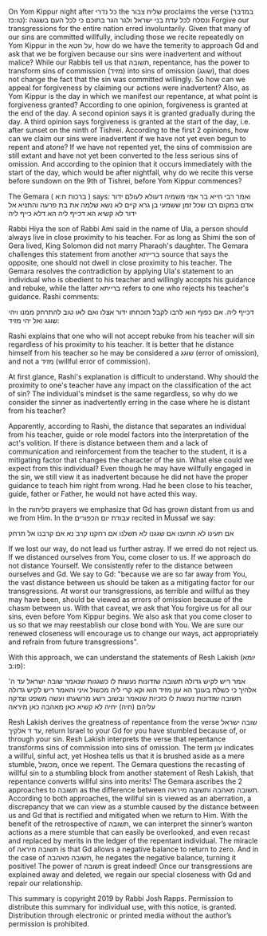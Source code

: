 On Yom Kippur night after כל נדרי the שליח צבור proclaims the verse (במדבר טו:כז):  ונסלח לכל עדת בני ישראל ולגר הגר בתוכם כי לכל העם בשגגה Forgive our transgressions for the entire nation erred involuntarily. Given that many of our sins are committed willfully, including those we recite repeatedly on Yom Kippur in the על חטא, how do we have the temerity to approach Gd and ask that we be forgiven because our sins were inadvertent and without malice? While our Rabbis tell us that תשובה, repentance, has the power to transform sins of commission (מזיד) into sins of omission (שוגג), that does not change the fact that the sin was committed willingly. So how can we appeal for forgiveness by claiming our actions were inadvertent? Also, as Yom Kippur is the day in which we manifest our repentance, at what point is forgiveness granted? According to one opinion, forgiveness is granted at the end of the day. A second opinion says it is granted gradually during the day. A third opinion says forgiveness is granted at the start of the day, i.e. after sunset on the ninth of Tishrei. According to the first 2 opinions, how can we claim our sins were inadvertent if we have not yet even begun to repent and atone? If we have not repented yet, the sins of commission are still extant and have not yet been converted to the less serious sins of omission. And according to the opinion that it occurs immediately with the start of the day, which would be after nightfall, why do we recite this verse before sundown on the 9th of Tishrei, before Yom Kippur commences? 

The Gemara ( ברכות ח:א ) says: 
ואמר רבי חייא בר אמי משמיה דעולא לעולם ידור אדם במקום רבו שכל זמן ששמעי בן גרא קיים לא נשא שלמה את בת פרעה והתניא אל ידור לא קשיא הא דכייף ליה הא דלא כייף ליה

Rabbi Hiya the son of Rabbi Ami said in the name of Ula, a person should always live in close proximity to his teacher. For as long as Shimi the son of Gera lived, King Solomon did not marry Pharaoh's daughter. The Gemara challenges this statement from another ברייתא source that says the opposite, one should not dwell in close proximity to his teacher. The Gemara resolves the contradiction by applying Ula's statement to an individual who is obedient to his teacher and willingly accepts his guidance and rebuke, while the latter ברייתא refers to one who rejects his teacher's guidance. Rashi comments:

דכייף ליה. אם כפוף הוא לרבו לקבל תוכחתו ידור אצלו ואם לאו טוב להתרחק ממנו ויהי שוגג ואל יהי מזיד:       

Rashi explains that one who will not accept rebuke from his teacher will sin regardless of his proximity to his teacher. It is better that he distance himself from his teacher so he may be considered a שוגג (error of omission), and not a מזיד (willful error of commission).

At first glance, Rashi's explanation is difficult to understand. Why should the proximity to one's teacher have any impact on the classification of the act of sin? The individual's mindset is the same regardless, so why do we consider the sinner as inadvertently erring in the case where he is distant from his teacher?

Apparently, according to Rashi, the distance that separates an individual from his teacher, guide or role model factors into the interpretation of the act's volition. If there is distance between them and a lack of communication and reinforcement from the teacher to the student, it is a mitigating factor that changes the character of the sin. What else could we expect from this individual? Even though he may have willfully engaged in the sin, we still view it as inadvertent because he did not have the proper guidance to teach him right from wrong. Had he been close to his teacher, guide, father or Father, he would not have acted this way.

In the סליחות prayers we emphasize that Gd has grown distant from us and we from Him. In the עבודת יום הכפורים recited in Mussaf we say:

אם תעינו לא תתענו אם שגגנו לא תשלנו אם רחקנו קרב נא אם קרבנו אל תרחק

If we lost our way, do not lead us further astray. If we erred do not reject us. If we distanced ourselves from You, come closer to us. If we approach do not distance Yourself. We consistently refer to the distance between ourselves and Gd. We say to Gd: "because we are so far away from You, the vast distance between us should be taken as a mitigating factor for our transgressions. At worst our transgressions, as terrible and willful as they may have been, should be viewed as errors of omission because of the chasm between us. With that caveat, we ask that You forgive us for all our sins, even before Yom Kippur begins. We also ask that you come closer to us so that we may reestablish our close bond with You. We are sure our renewed closeness will encourage us to change our ways, act appropriately and refrain from future transgressions".

With this approach, we can understand the statements of Resh Lakish (יומא פו:ב):

 אמר ריש לקיש גדולה תשובה שזדונות נעשות לו כשגגות שנאמר שובה ישראל עד ה' אלהיך כי כשלת בעונך הא עון מזיד הוא וקא קרי ליה מכשול איני והאמר ריש לקיש גדולה תשובה שזדונות נעשות לו כזכיות שנאמר ובשוב רשע מרשעתו ועשה משפט וצדקה עליהם (חיה) יחיה לא קשיא כאן מאהבה כאן מיראה

Resh Lakish derives the greatness of repentance from the verse שובה ישראל עד ד אלקיך, return Israel to your Gd for you have stumbled because of, or through your sin. Resh Lakish interprets the verse that repentance transforms sins of commission into sins of omission. The term עון indicates a willful, sinful act, yet Hoshea tells us that it is brushed aside as a mere stumble, מכשול, once we repent. The Gemara questions the recasting of willful sin to a stumbling block from another statement of Resh Lakish, that repentance converts willful sins into merits! The Gemara ascribes the 2 approaches to תשובה as the difference between תשובה מאהבה ותשובה מיראה. According to both approaches, the willful sin is viewed as an aberration, a discrepancy that we can view as a stumble caused by the distance between us and Gd that is rectified and mitigated when we return to Him. With the benefit of the retrospective of תשובה, we can interpret the sinner’s wanton actions as a mere stumble that can easily be overlooked, and even recast and replaced by merits in the ledger of the repentant individual. The miracle of תשובה מיראה is that Gd allows a negative balance to return to zero. And in the case of תשובה מאהבה, he negates the negative balance, turning it positive! The power of תשובה is great indeed! Once our transgressions are explained away and deleted, we regain our special closeness with Gd and repair our relationship.

This summary is copyright 2019 by Rabbi Josh Rapps. Permission to distribute this summary for individual use, with this notice, is granted. Distribution through electronic or printed media without the author’s permission is prohibited.
